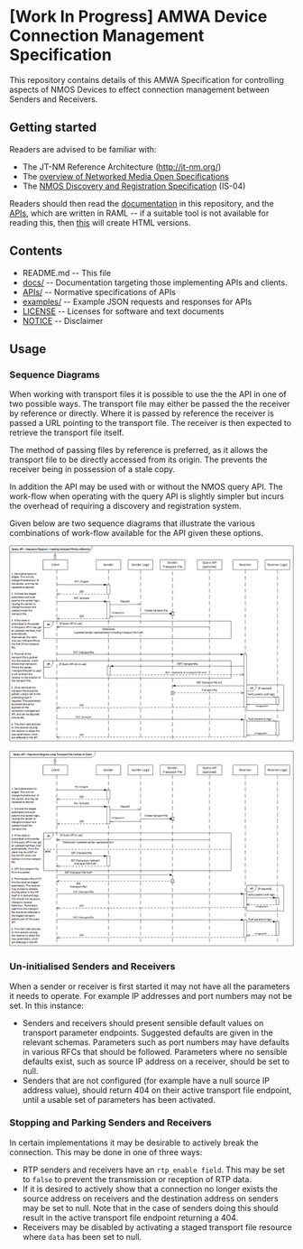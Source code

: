 # **[Work In Progress]** AMWA Device Connection Management Specification

This repository contains details of this AMWA Specification for controlling aspects of NMOS Devices to effect connection management between Senders and Receivers.

## Getting started

Readers are advised to be familiar with:
* The JT-NM Reference Architecture (http://jt-nm.org/)
* The [overview of Networked Media Open Specifications](https://github.com/AMWA-TV/nmos)
* The [NMOS Discovery and Registration Specification](https://github.com/AMWA-TV/nmos-discovery-registration) (IS-04)

Readers should then read the [documentation](docs/) in this repository, and the [APIs](APIs/), which are written in RAML -- if a suitable tool is not available for reading this, then [this](APIs/generateHTML) will create HTML versions.

## Contents

* README.md -- This file
* [docs/](docs/) -- Documentation targeting those implementing APIs and clients.
* [APIs/](APIs/) -- Normative specifications of APIs
* [examples/](examples/) -- Example JSON requests and responses for APIs
* [LICENSE](LICENSE) -- Licenses for software and text documents
* [NOTICE](NOTICE) -- Disclaimer

## Usage

### Sequence Diagrams
When working with transport files it is possible to use the the API in one of two possible ways. The transport file may either be passed the the receiver by reference or directly. Where it is passed by reference the receiver is passed a URL pointing to the transport file. The receiver is then expected to retrieve the transport file itself.

The method of passing files by reference is preferred, as it allows the transport file to be directly accessed from its origin. The prevents the receiver being in possession of a stale copy.

In addition the API may be used with or without the NMOS query API. The work-flow when operating with the query API is slightly simpler but incurs the overhead of requiring a discovery and registration system.

Given below are two sequence diagrams that illustrate the various combinations of work-flow available for the API given these options.

![Diagram showing Connection Management API operating by reference.](docs/by_ref_seq_diagram.png)

![Diagram showing Connection Management API operating directly.](docs/direct_seq_diagram.png)

### Un-initialised Senders and Receivers

When a sender or receiver is first started it may not have all the parameters it needs to operate. For example IP addresses and port numbers may not be set. In this instance:

* Senders and receivers should present sensible default values on transport parameter endpoints. Suggested defaults are given in the relevant schemas. Parameters such as port numbers may have defaults in various RFCs that should be followed. Parameters where no sensible defaults exist, such as source IP address on a receiver, should be set to null.
* Senders that are not configured (for example have a null source IP address value), should return 404 on their active transport file endpoint, until a usable set of parameters has been activated.

### Stopping and Parking Senders and Receivers

In certain implementations it may be desirable to actively break the connection. This may be done in one of three ways:

* RTP senders and receivers have an ```rtp_enable field```. This may be set to ```false``` to prevent the transmission or reception of RTP data.
* If it is desired to actively show that a connection no longer exists the source address on receivers and the destination address on senders may be set to null. Note that in the case of senders doing this should result in the active transport file endpoint returning a 404.
* Receivers may be disabled by activating a staged transport file resource where ```data``` has been set to null.
